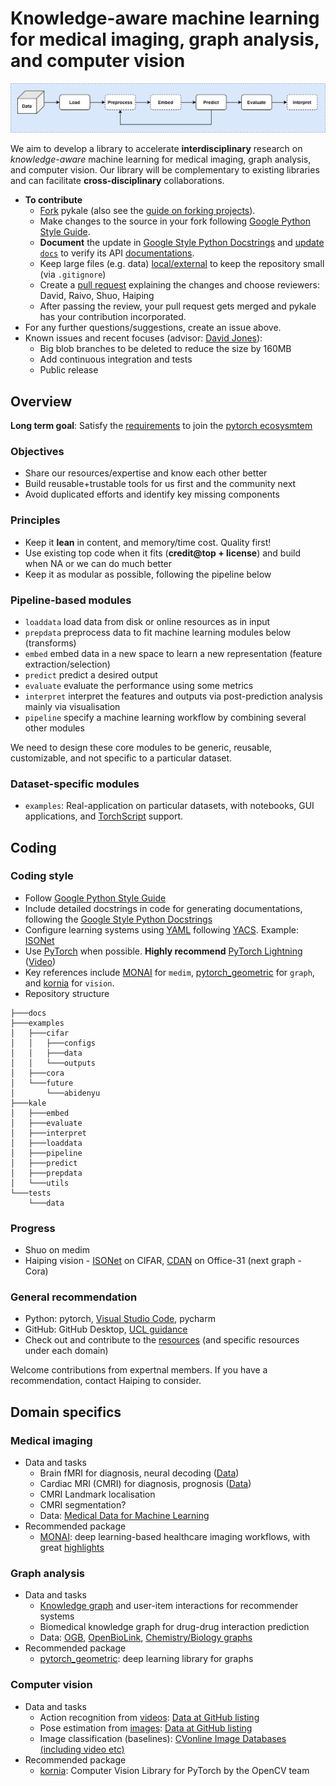 # Knowledge-aware machine learning for medical imaging, graph analysis, and computer vision

<img src="docs/pykaleWorkflow.png"
     alt="Machine learning workflow"
     style="float: center;" />

We aim to develop a library to accelerate **interdisciplinary** research on *knowledge-aware* machine learning for medical imaging, graph analysis, and computer vision. Our library will be complementary to existing libraries and can facilitate **cross-disciplinary** collaborations.

* **To contribute**
  * [Fork](https://docs.github.com/en/free-pro-team@latest/github/getting-started-with-github/fork-a-repo) pykale (also see the [guide on forking projects](https://guides.github.com/activities/forking/)).
  * Make changes to the source in your fork following [Google Python Style Guide](https://github.com/google/styleguide/blob/gh-pages/pyguide.md).
  * **Document** the update in [Google Style Python Docstrings](https://sphinxcontrib-napoleon.readthedocs.io/en/latest/example_google.html) and [update `docs`](https://github.com/pykale/pykale/tree/master/docs) to verify its API [documentations](https://pykale.readthedocs.io/en/latest/).
  * Keep large files (e.g. data) [local/external](https://github.com/pykale/pykale/tree/master/examples/data) to keep the repository small (via `.gitignore`)
  * Create a [pull request](https://github.com/pykale/pykale/pulls) explaining the changes and choose reviewers: David, Raivo, Shuo, Haiping
  * After passing the review, your pull request gets merged and pykale has your contribution incorporated.
* For any further questions/suggestions, create an issue above.
* Known issues and recent focuses (advisor: [David Jones](https://github.com/drj11)):
  * Big blob branches to be deleted to reduce the size by 160MB
  * Add continuous integration and tests
  * Public release

## Overview

**Long term goal**: Satisfy the [requirements](https://pytorch.org/ecosystem/join) to join the [pytorch ecosysmtem](https://pytorch.org/ecosystem/)

### Objectives

* Share our resources/expertise and know each other better
* Build reusable+trustable tools for us first and the community next
* Avoid duplicated efforts and identify key missing components

### Principles

* Keep it **lean** in content, and memory/time cost. Quality first!
* Use existing top code when it fits (**credit@top + license**) and build when NA or we can do much better
* Keep it as modular as possible, following the pipeline below

### Pipeline-based modules

* `loaddata` load data from disk or online resources as in input
* `prepdata` preprocess data to fit machine learning modules below (transforms)
* `embed` embed data in a new space to learn a new representation (feature extraction/selection)
* `predict` predict a desired output
* `evaluate` evaluate the performance using some metrics
* `interpret` interpret the features and outputs via post-prediction analysis mainly via visualisation
* `pipeline` specify a machine learning workflow by combining several other modules

We need to design these core modules to be generic, reusable, customizable, and not specific to a particular dataset. 

### Dataset-specific modules

* `examples`: Real-application on particular datasets, with notebooks, GUI applications, and [TorchScript](https://pytorch.org/docs/stable/jit.html) support.

## Coding

### Coding style

* Follow [Google Python Style Guide](https://github.com/google/styleguide/blob/gh-pages/pyguide.md)
* Include detailed docstrings in code for generating documentations, following the [Google Style Python Docstrings](https://sphinxcontrib-napoleon.readthedocs.io/en/latest/example_google.html)
* Configure learning systems using [YAML](https://en.wikipedia.org/wiki/YAML) following [YACS](https://github.com/rbgirshick/yacs). Example: [ISONet](https://github.com/HaozhiQi/ISONet)
* Use [PyTorch](https://pytorch.org/tutorials/) when possible. **Highly recommend** [PyTorch Lightning](https://towardsdatascience.com/from-pytorch-to-pytorch-lightning-a-gentle-introduction-b371b7caaf09) ([Video](https://www.youtube.com/watch?v=QHww1JH7IDU))
* Key references include [MONAI](https://github.com/Project-MONAI/MONAI) for `medim`, [pytorch_geometric](https://github.com/rusty1s/pytorch_geometric) for `graph`, and [kornia](https://github.com/kornia/kornia) for `vision`.
* Repository structure

```
├───docs
├───examples
│   ├───cifar
│   │   ├───configs
│   │   ├───data
│   │   └───outputs
│   ├───cora
│   └───future
│       └───abidenyu
├───kale
│   ├───embed
│   ├───evaluate
│   ├───interpret
│   ├───loaddata
│   ├───pipeline
│   ├───predict
│   ├───prepdata
│   └───utils
└───tests
    └───data
```

### Progress

* Shuo on medim
* Haiping vision - [ISONet](https://github.com/HaozhiQi/ISONet/tree/master/isonet) on CIFAR, [CDAN](https://github.com/thuml/CDAN) on Office-31 (next graph - Cora)

### General recommendation

* Python: pytorch, [Visual Studio Code](https://code.visualstudio.com/download), pycharm
* GitHub: GitHub Desktop, [UCL guidance](https://www.ucl.ac.uk/isd/services/research-it/research-software-development-tools/support-for-ucl-researchers-to-use-github)
* Check out and contribute to the [resources](Resources.md) (and specific resources under each domain)

Welcome contributions from expertnal members. If you have a recommendation, contact Haiping to consider.

## Domain specifics

### Medical imaging

* Data and tasks
  * Brain fMRI for diagnosis, neural decoding ([Data](https://github.com/cMadan/openMorph))
  * Cardiac MRI (CMRI) for diagnosis, prognosis ([Data](http://www.cardiacatlas.org/challenges/))
  * CMRI Landmark localisation
  * CMRI segmentation?
  * Data: [Medical Data for Machine Learning](https://github.com/beamandrew/medical-data)
* Recommended package
  * [MONAI](https://github.com/Project-MONAI/MONAI): deep learning-based healthcare imaging workflows, with great [highlights](https://docs.monai.io/en/latest/highlights.html)

### Graph analysis

* Data and tasks
  * [Knowledge graph](https://github.com/shaoxiongji/awesome-knowledge-graph) and user-item interactions for recommender systems
  * Biomedical knowledge graph for drug-drug interaction prediction
  * Data: [OGB](https://github.com/snap-stanford/ogb), [OpenBioLink](https://github.com/OpenBioLink/OpenBioLink), [Chemistry/Biology graphs](https://github.com/mufeili/DL4MolecularGraph#benchmark-and-dataset)
* Recommended package
  * [pytorch_geometric](https://github.com/rusty1s/pytorch_geometric): deep learning library for graphs

### Computer vision

* Data and tasks
  * Action recognition from [videos](https://www.di.ens.fr/~miech/datasetviz/): [Data at GitHub listing](https://github.com/jinwchoi/awesome-action-recognition)
  * Pose estimation from [images](https://www.simonwenkel.com/2018/12/09/Datasets-for-human-pose-estimation.html): [Data at GitHub listing](https://github.com/cbsudux/awesome-human-pose-estimation#datasets)
  * Image classification (baselines): [CVonline Image Databases (including video etc)](http://homepages.inf.ed.ac.uk/rbf/CVonline/Imagedbase.htm)
* Recommended package
  * [kornia](https://github.com/kornia/kornia): Computer Vision Library for PyTorch by the OpenCV team
